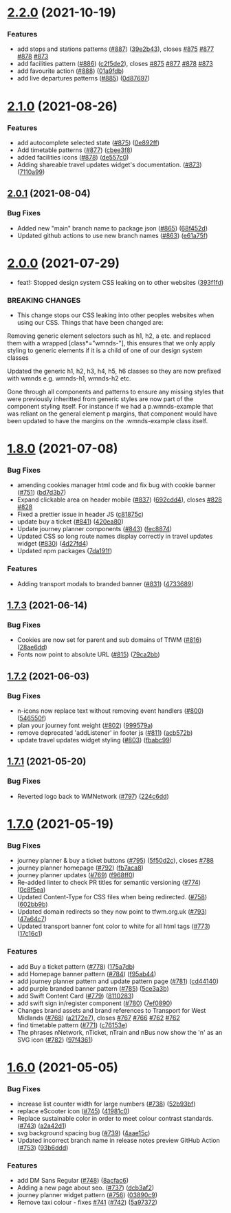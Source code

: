 # [2.2.0](https://github.com/wmcadigital/wmn-design-system/compare/v2.1.0...v2.2.0) (2021-10-19)


### Features

*  add stops and stations patterns ([#887](https://github.com/wmcadigital/wmn-design-system/issues/887)) ([39e2b43](https://github.com/wmcadigital/wmn-design-system/commit/39e2b433309cb179b6f78914e336970ca346df06)), closes [#875](https://github.com/wmcadigital/wmn-design-system/issues/875) [#877](https://github.com/wmcadigital/wmn-design-system/issues/877) [#878](https://github.com/wmcadigital/wmn-design-system/issues/878) [#873](https://github.com/wmcadigital/wmn-design-system/issues/873)
* add facilities pattern ([#886](https://github.com/wmcadigital/wmn-design-system/issues/886)) ([c2f5de2](https://github.com/wmcadigital/wmn-design-system/commit/c2f5de2e7aadeba3cfd2ed5a281612550975e401)), closes [#875](https://github.com/wmcadigital/wmn-design-system/issues/875) [#877](https://github.com/wmcadigital/wmn-design-system/issues/877) [#878](https://github.com/wmcadigital/wmn-design-system/issues/878) [#873](https://github.com/wmcadigital/wmn-design-system/issues/873)
* add favourite action ([#888](https://github.com/wmcadigital/wmn-design-system/issues/888)) ([01a9fdb](https://github.com/wmcadigital/wmn-design-system/commit/01a9fdb6ced59d2a1fb69c57138977a4efbc7c90))
* add live departures patterns ([#885](https://github.com/wmcadigital/wmn-design-system/issues/885)) ([0d87697](https://github.com/wmcadigital/wmn-design-system/commit/0d876971375ef4ec61094c551898f0caa9c0d17e))

# [2.1.0](https://github.com/wmcadigital/wmn-design-system/compare/v2.0.1...v2.1.0) (2021-08-26)


### Features

* add autocomplete selected state ([#875](https://github.com/wmcadigital/wmn-design-system/issues/875)) ([0e892ff](https://github.com/wmcadigital/wmn-design-system/commit/0e892ffca27d8c06c99cd286d68051dc8c85cc44))
* Add timetable patterns ([#877](https://github.com/wmcadigital/wmn-design-system/issues/877)) ([cbee3f8](https://github.com/wmcadigital/wmn-design-system/commit/cbee3f814a65b2fccec44bbef994cc0730c0bd15))
* added facilities icons ([#878](https://github.com/wmcadigital/wmn-design-system/issues/878)) ([de557c0](https://github.com/wmcadigital/wmn-design-system/commit/de557c0abcdf8ff595774cb34073c1220eba6745))
* Adding shareable travel updates widget's documentation. ([#873](https://github.com/wmcadigital/wmn-design-system/issues/873)) ([7110a99](https://github.com/wmcadigital/wmn-design-system/commit/7110a99f4b224eb5b1c2164da25b91ac372f1c2e))

## [2.0.1](https://github.com/wmcadigital/wmn-design-system/compare/v2.0.0...v2.0.1) (2021-08-04)


### Bug Fixes

* Added new "main" branch name to package json ([#865](https://github.com/wmcadigital/wmn-design-system/issues/865)) ([68f452d](https://github.com/wmcadigital/wmn-design-system/commit/68f452d7e48fb578c0c6d93a1b5161a89721b880))
* Updated github actions to use new branch names ([#863](https://github.com/wmcadigital/wmn-design-system/issues/863)) ([e61a75f](https://github.com/wmcadigital/wmn-design-system/commit/e61a75fee188f5087031ebacd83a699e0bc828e4))

# [2.0.0](https://github.com/wmcadigital/wmn-design-system/compare/v1.8.0...v2.0.0) (2021-07-29)


* feat!: Stopped design system CSS leaking on to other websites ([393f1fd](https://github.com/wmcadigital/wmn-design-system/commit/393f1fd97202ee1e4c34e0a8ba344026648423c6))


### BREAKING CHANGES

* This change stops our CSS leaking into other peoples websites when using our CSS.
Things that have been changed are:

Removing generic element selectors such as h1, h2, a etc. and replaced them with a wrapped [class*="wmnds-"], this ensures that we only apply styling to generic elements if it is a child of one of our design system classes

Updated the generic h1, h2, h3, h4, h5, h6 classes so they are now prefixed with wmnds e.g. wmnds-h1, wmnds-h2 etc.

Gone through all components and patterns to ensure any missing styles that were previously inheritted from generic styles are now part of the component styling itself. For instance if we had a p.wmnds-example that was reliant on the general element p margins, that component would have been updated to have the margins on the .wmnds-example class itself.

# [1.8.0](https://github.com/wmcadigital/wmn-design-system/compare/v1.7.3...v1.8.0) (2021-07-08)


### Bug Fixes

* amending cookies manager html code and fix bug with cookie banner ([#751](https://github.com/wmcadigital/wmn-design-system/issues/751)) ([bd7d3b7](https://github.com/wmcadigital/wmn-design-system/commit/bd7d3b788802a2bf2649919ba94157387e4a2c71))
* Expand clickable area on header mobile ([#837](https://github.com/wmcadigital/wmn-design-system/issues/837)) ([692cdd4](https://github.com/wmcadigital/wmn-design-system/commit/692cdd4e567fe558db2764c9d084494b05aaaad6)), closes [#828](https://github.com/wmcadigital/wmn-design-system/issues/828) [#828](https://github.com/wmcadigital/wmn-design-system/issues/828)
* Fixed a prettier issue in header JS ([c81875c](https://github.com/wmcadigital/wmn-design-system/commit/c81875cbf02962c587d27de309bd26e229003bf3))
* update buy a ticket ([#841](https://github.com/wmcadigital/wmn-design-system/issues/841)) ([420ea80](https://github.com/wmcadigital/wmn-design-system/commit/420ea801dd356d3f7af1d1e46688d5c0f7c0cc5c))
* Update journey planner components ([#843](https://github.com/wmcadigital/wmn-design-system/issues/843)) ([fec8874](https://github.com/wmcadigital/wmn-design-system/commit/fec88747fe84da058de3cff3c57534b91065282c))
* Updated CSS so long route names display correctly in travel updates widget ([#830](https://github.com/wmcadigital/wmn-design-system/issues/830)) ([4d27fd4](https://github.com/wmcadigital/wmn-design-system/commit/4d27fd432398d0776e970e65565e2f3a78f89dfd))
* Updated npm packages ([7da191f](https://github.com/wmcadigital/wmn-design-system/commit/7da191f57b3f0ad5c54973df092a58e6751efe18))


### Features

* Adding transport modals to branded banner ([#831](https://github.com/wmcadigital/wmn-design-system/issues/831)) ([4733689](https://github.com/wmcadigital/wmn-design-system/commit/4733689e72b70aa4c1b2d679a6c529d634c625d7))

## [1.7.3](https://github.com/wmcadigital/wmn-design-system/compare/v1.7.2...v1.7.3) (2021-06-14)


### Bug Fixes

* Cookies are now set for parent and sub domains of TfWM ([#816](https://github.com/wmcadigital/wmn-design-system/issues/816)) ([28ae6dd](https://github.com/wmcadigital/wmn-design-system/commit/28ae6dd17cd504ecbfef0f8774c6ce6a31a1e177))
* Fonts now point to absolute URL ([#815](https://github.com/wmcadigital/wmn-design-system/issues/815)) ([79ca2bb](https://github.com/wmcadigital/wmn-design-system/commit/79ca2bb2da41a35eff635198b2776fdbf91fc8a3))

## [1.7.2](https://github.com/wmcadigital/wmn-design-system/compare/v1.7.1...v1.7.2) (2021-06-03)


### Bug Fixes

* n-icons now replace text without removing event handlers ([#800](https://github.com/wmcadigital/wmn-design-system/issues/800)) ([546550f](https://github.com/wmcadigital/wmn-design-system/commit/546550f7d374b82a17689ea3cd3930d5e2b9616c))
* plan your journey font weight ([#802](https://github.com/wmcadigital/wmn-design-system/issues/802)) ([999579a](https://github.com/wmcadigital/wmn-design-system/commit/999579a82678bfc652d685605ffb4a0545e2c8b6))
* remove deprecated 'addListener' in footer js ([#811](https://github.com/wmcadigital/wmn-design-system/issues/811)) ([acb572b](https://github.com/wmcadigital/wmn-design-system/commit/acb572bc36cac9488d9e535d6e43d843d8e92a68))
* update travel updates widget styling ([#803](https://github.com/wmcadigital/wmn-design-system/issues/803)) ([fbabc99](https://github.com/wmcadigital/wmn-design-system/commit/fbabc992ed35b7eb3c1912d46bdd68b2eed34ace))

## [1.7.1](https://github.com/wmcadigital/wmn-design-system/compare/v1.7.0...v1.7.1) (2021-05-20)


### Bug Fixes

* Reverted logo back to WMNetwork ([#797](https://github.com/wmcadigital/wmn-design-system/issues/797)) ([224c6dd](https://github.com/wmcadigital/wmn-design-system/commit/224c6dde04fafbe3a10802dc4a743f1e9b2b14f4))

# [1.7.0](https://github.com/wmcadigital/wmn-design-system/compare/v1.6.0...v1.7.0) (2021-05-19)


### Bug Fixes

* journey planner & buy a ticket buttons ([#795](https://github.com/wmcadigital/wmn-design-system/issues/795)) ([5f50d2c](https://github.com/wmcadigital/wmn-design-system/commit/5f50d2cb8b44976c51b2893b7d333ee4a08c5229)), closes [#788](https://github.com/wmcadigital/wmn-design-system/issues/788)
* journey planner homepage ([#792](https://github.com/wmcadigital/wmn-design-system/issues/792)) ([fb7aca8](https://github.com/wmcadigital/wmn-design-system/commit/fb7aca89f2063c38d0619fefa3e1f501ebf3a896))
* journey planner updates ([#769](https://github.com/wmcadigital/wmn-design-system/issues/769)) ([f968ff0](https://github.com/wmcadigital/wmn-design-system/commit/f968ff0380a2df2c1e1e455fc0b503728e4c7f0a))
* Re-added linter to check PR titles for semantic versioning ([#774](https://github.com/wmcadigital/wmn-design-system/issues/774)) ([0c8f5ea](https://github.com/wmcadigital/wmn-design-system/commit/0c8f5ea929f0316cafb8fe19541825e41fc9a05e))
* Updated Content-Type for CSS files when being redirected. ([#758](https://github.com/wmcadigital/wmn-design-system/issues/758)) ([602bb9b](https://github.com/wmcadigital/wmn-design-system/commit/602bb9b200fddd8921b9ab9dd2ffc226272f8dd7))
* Updated domain redirects so they now point to tfwm.org.uk ([#793](https://github.com/wmcadigital/wmn-design-system/issues/793)) ([47a64c7](https://github.com/wmcadigital/wmn-design-system/commit/47a64c7fcd06ea0d2b7dfa0b51f75c866afb9260))
* Updated transport banner font color to white for all html tags ([#773](https://github.com/wmcadigital/wmn-design-system/issues/773)) ([17c16c1](https://github.com/wmcadigital/wmn-design-system/commit/17c16c1531fceba46a22b47386d16cb68e5e9299))


### Features

* add Buy a ticket pattern ([#778](https://github.com/wmcadigital/wmn-design-system/issues/778)) ([175a7db](https://github.com/wmcadigital/wmn-design-system/commit/175a7dbae690d21ebf0d7bb812eb9e2e38e699b3))
* add Homepage banner pattern ([#784](https://github.com/wmcadigital/wmn-design-system/issues/784)) ([f95ab44](https://github.com/wmcadigital/wmn-design-system/commit/f95ab44c1bac8d72ada58ead2a469c4d8978fe39))
* add journey planner pattern and update pattern page ([#781](https://github.com/wmcadigital/wmn-design-system/issues/781)) ([cd44140](https://github.com/wmcadigital/wmn-design-system/commit/cd441401f800a35e0d807b31af3624e442b9d1c4))
* add purple branded banner pattern ([#785](https://github.com/wmcadigital/wmn-design-system/issues/785)) ([5ce3a3b](https://github.com/wmcadigital/wmn-design-system/commit/5ce3a3b9023581aef2cdcdb9e84fa8bd7980a00a))
* add Swift Content Card ([#779](https://github.com/wmcadigital/wmn-design-system/issues/779)) ([8110283](https://github.com/wmcadigital/wmn-design-system/commit/811028373ccf011632422af2dfdd30e32219a09e))
* add swift sign in/register component ([#780](https://github.com/wmcadigital/wmn-design-system/issues/780)) ([7ef0890](https://github.com/wmcadigital/wmn-design-system/commit/7ef0890db4bd81d989dcf43bbee1b9b2d2ce88d1))
* Changes brand assets and brand references to Transport for West Midlands ([#768](https://github.com/wmcadigital/wmn-design-system/issues/768)) ([a2172e7](https://github.com/wmcadigital/wmn-design-system/commit/a2172e7852cef9737d86bbb30f14944b2bd46d80)), closes [#767](https://github.com/wmcadigital/wmn-design-system/issues/767) [#766](https://github.com/wmcadigital/wmn-design-system/issues/766) [#762](https://github.com/wmcadigital/wmn-design-system/issues/762) [#762](https://github.com/wmcadigital/wmn-design-system/issues/762)
* find timetable pattern ([#771](https://github.com/wmcadigital/wmn-design-system/issues/771)) ([c76153e](https://github.com/wmcadigital/wmn-design-system/commit/c76153e3c417c012e13841030950a508d3024186))
* The phrases nNetwork, nTicket, nTrain and nBus now show the 'n' as an SVG icon ([#782](https://github.com/wmcadigital/wmn-design-system/issues/782)) ([97f4361](https://github.com/wmcadigital/wmn-design-system/commit/97f4361f24fb27f09375b64da069d65864b4413e))

# [1.6.0](https://github.com/wmcadigital/wmn-design-system/compare/v1.5.0...v1.6.0) (2021-05-05)


### Bug Fixes

* increase list counter width for large numbers ([#738](https://github.com/wmcadigital/wmn-design-system/issues/738)) ([52b93bf](https://github.com/wmcadigital/wmn-design-system/commit/52b93bfa95d393a9f3db1468a63bc55346959561))
* replace eScooter icon ([#745](https://github.com/wmcadigital/wmn-design-system/issues/745)) ([41981c0](https://github.com/wmcadigital/wmn-design-system/commit/41981c0db842c3b56c5c8ccae2f8c1901b76b2d8))
* Replace sustainable color in order to meet colour contrast standards. ([#743](https://github.com/wmcadigital/wmn-design-system/issues/743)) ([a2a42d1](https://github.com/wmcadigital/wmn-design-system/commit/a2a42d158837564820b2b0f372b70cf245999d42))
* svg background spacing bug ([#739](https://github.com/wmcadigital/wmn-design-system/issues/739)) ([4aae15c](https://github.com/wmcadigital/wmn-design-system/commit/4aae15c6e8e52d1b8a8dfcdb019d8b61bc3aac52))
* Updated incorrect branch name in release notes preview GitHub Action ([#753](https://github.com/wmcadigital/wmn-design-system/issues/753)) ([93b6ddd](https://github.com/wmcadigital/wmn-design-system/commit/93b6ddd5adfc1749f0cca466b1c011f7c9d08810))


### Features

* add DM Sans Regular ([#748](https://github.com/wmcadigital/wmn-design-system/issues/748)) ([8acfac6](https://github.com/wmcadigital/wmn-design-system/commit/8acfac6f35418ff5822fc34142185d54db4c0dac))
* Adding a new page about seo. ([#737](https://github.com/wmcadigital/wmn-design-system/issues/737)) ([dcb3af2](https://github.com/wmcadigital/wmn-design-system/commit/dcb3af2d6c60cb602a7c3ca71aa0ddcb37cf2967))
* journey planner widget pattern ([#756](https://github.com/wmcadigital/wmn-design-system/issues/756)) ([03890c9](https://github.com/wmcadigital/wmn-design-system/commit/03890c9d05cd43c7cbf68cd5ac25cc7824e398a6))
* Remove taxi colour - fixes [#741](https://github.com/wmcadigital/wmn-design-system/issues/741) ([#742](https://github.com/wmcadigital/wmn-design-system/issues/742)) ([5a97372](https://github.com/wmcadigital/wmn-design-system/commit/5a973721831156b9b0ee1aee71b6c1206fee6cef))
